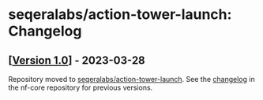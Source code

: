 # seqeralabs/action-tower-launch: Changelog

## [[Version 1.0](https://github.com/seqeralabs/action-tower-launch/releases/tag/1.0)] - 2023-03-28

Repository moved to [seqeralabs/action-tower-launch](https://github.com/seqeralabs/action-tower-launch).
See the [changelog](https://github.com/seqeralabs/tower-action/blob/main/CHANGELOG.md) in the nf-core repository for previous versions.

